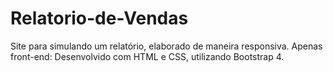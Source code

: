# Relatorio-de-Vendas
Site para simulando um relatório, elaborado de maneira responsiva.
Apenas front-end: Desenvolvido com HTML e CSS, utilizando Bootstrap 4.
